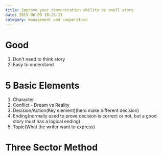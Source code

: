 ```yaml
---
title: Improve your communication ability by small story
date: 2019-06-09 10:28:21
category: management and cooperation
---
```


# Good

1. Don't need to think story
2. Easy to understand

# 5 Basic Elements

1. Character
2. Conflict - Dream vs Reality
3. Decision/Action(Key element)(hero make different decision)
4. Ending(normally used to prove decision is correct or not, but a good story must has a logical ending)
5. Topic(What the writer want to express)

# Three Sector Method
